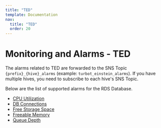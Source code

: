 ```yaml
---
title: "TED"
template: Documentation
nav:
  title: "TED"
  order: 20
---
```


# Monitoring and Alarms - TED

The alarms related to TED are forwarded to the SNS Topic `{prefix}_{hive}_alarms` (example: `turbot_einstein_alarms`).
If you have multiple hives, you need to subscribe to each hive's SNS Topic.

Below are the list of supported alarms for the RDS Database.

* [CPU Utilization](ted/cpu-utilization)
* [DB Connections](ted/db-connections)
* [Free Storage Space](ted/free-storage-space)
* [Freeable Memory](ted/freeable-memory)
* [Queue Depth](ted/queue-depth)
